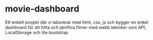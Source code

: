 # movie-dashboard
Ett enkelt projekt där vi laborerar med html, css, js och bygger en enkel dashboard för att hitta och jämföra filmer med webb tekniker som API, LocalStorage och lite bootstrap

